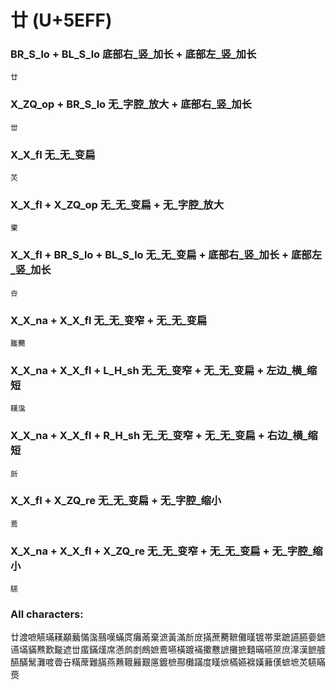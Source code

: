 # 廿 (U+5EFF) 

###  BR_S_lo + BL_S_lo 底部右_竖_加长 + 底部左_竖_加长
`廿`

### X_ZQ_op + BR_S_lo 无_字腔_放大 + 底部右_竖_加长
`丗`

### X_X_fl 无_无_变扁
`炗`

### X_X_fl + X_ZQ_op 无_无_变扁 + 无_字腔_放大
`棄`

### X_X_fl + BR_S_lo + BL_S_lo 无_无_变扁 + 底部右_竖_加长 + 底部左_竖_加长
`卋`

### X_X_na + X_X_fl 无_无_变窄 + 无_无_变扁
`㔮臡`

### X_X_na + X_X_fl + L_H_sh 无_无_变窄 + 无_无_变扁 + 左边_横_缩短
`䎯濷`

### X_X_na + X_X_fl + R_H_sh 无_无_变窄 + 无_无_变扁 + 右边_横_缩短
`㫂`

### X_X_fl + X_ZQ_re 无_无_变扁 + 无_字腔_缩小
`鷰`

### X_X_na + X_X_fl + X_ZQ_re 无_无_变窄 + 无_无_变扁 + 无_字腔_缩小
`驠`

### All characters:
廿渡嗻觾璊䎯顢䕿慲濷䴏嘆蟎庹癱㒼棄㵂黃滿㫂庻㨺蔗臡䩾儺暵镀帯枽蹠讌臙嬊鏣䜩㙢䝡㸐歎㔮遮丗䗪鏋熯席懣鹧剫鷓嫬鷰嚥橫踱襔擹戁謶攤摭囏暪曣䉀庶㵮漢䭖艔醼䤍鬗灘喥㬫卋䊟蓆難䐽燕䖄䩲㬮艱㢜鍍樜酀㰙蹣度䁧熫樠嬿褯嫨䕼傼蟅墌炗驠瞞㷼
